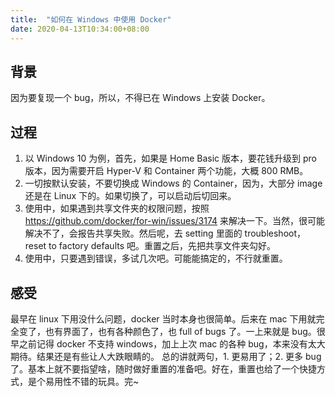 ```yaml
---
title:  "如何在 Windows 中使用 Docker"
date: 2020-04-13T10:34:00+08:00
---
```


## 背景

因为要复现一个 bug，所以，不得已在 Windows 上安装 Docker。

## 过程

1. 以 Windows 10 为例，首先，如果是 Home Basic 版本，要花钱升级到 pro 版本，因为需要开启 Hyper-V 和 Container 两个功能，大概 800 RMB。
1. 一切按默认安装，不要切换成 Windows 的 Container，因为，大部分 image 还是在 Linux 下的。如果切换了，可以启动后切回来。
1. 使用中，如果遇到共享文件夹的权限问题，按照 https://github.com/docker/for-win/issues/3174 来解决一下。当然，很可能解决不了，会报告共享失败。然后呢，去 setting 里面的 troubleshoot，reset to factory defaults 吧。重置之后，先把共享文件夹勾好。
1. 使用中，只要遇到错误，多试几次吧。可能能搞定的，不行就重置。

## 感受

最早在 linux 下用没什么问题，docker 当时本身也很简单。后来在 mac 下用就完全变了，也有界面了，也有各种颜色了，也 full of bugs 了。一上来就是 bug。很早之前记得 docker 不支持 windows，加上上次 mac 的各种 bug，本来没有太大期待。结果还是有些让人大跌眼睛的。
总的讲就两句，1. 更易用了；2. 更多 bug 了。基本上就不要指望啥，随时做好重置的准备吧。好在，重置也给了一个快捷方式，是个易用性不错的玩具。完~